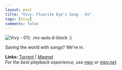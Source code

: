 ```yaml
---
layout: post
title: "Vivy: Fluorite Eye's Song - 01"
tags: [Vivy]
comments: false
---
```


![Vivy - 01](https://poweris.moe/assets/img/vivy_01.jpg){: .mx-auto.d-block :}

Saving the world with songs? We're in.

**Links:** [Torrent](https://nyaa.si/view/1372338) | [Magnet](magnet:?xt=urn:btih:b86b0300d1d2edf1969a0e82492f98cf91246809&dn=%5BYameteTomete%5D%20Vivy%20-%20Fluorite%20Eye%27s%20Song%20-%2001%20%5B048B95EE%5D.mkv&tr=http%3A%2F%2Fnyaa.tracker.wf%3A7777%2Fannounce&tr=udp%3A%2F%2Fopen.stealth.si%3A80%2Fannounce&tr=udp%3A%2F%2Ftracker.opentrackr.org%3A1337%2Fannounce&tr=udp%3A%2F%2Fexodus.desync.com%3A6969%2Fannounce&tr=udp%3A%2F%2Ftracker.torrent.eu.org%3A451%2Fannounce) <br>
*For the best playback experience, use [mpv](https://mpv.io/) or [mpv.net](https://mpv-net.github.io/mpv.net-web-site/).*

<!-- excerpt-end -->